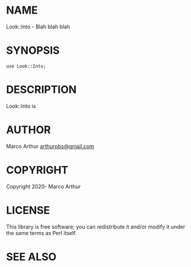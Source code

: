 # NAME

Look::Into - Blah blah blah

# SYNOPSIS

    use Look::Into;

# DESCRIPTION

Look::Into is

# AUTHOR

Marco Arthur <arthurpbs@gmail.com>

# COPYRIGHT

Copyright 2020- Marco Arthur

# LICENSE

This library is free software; you can redistribute it and/or modify
it under the same terms as Perl itself.

# SEE ALSO
